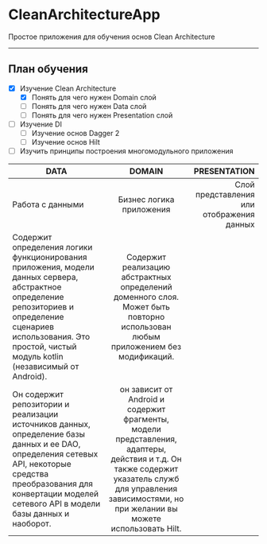 # CleanArchitectureApp
Простое приложения для обучения основ Clean Architecture

____

## План обучения

- [X] Изучение Clean Architecture
    - [X] Понять для чего нужен Domain слой
    - [ ] Понять для чего нужен Data слой
    - [ ] Понять для чего нужен Presentation слой
- [ ] Изучение DI
    - [ ] Изучение основ Dagger 2 
    - [ ] Изучение основ Hilt
- [ ] Изучить принципы построения многомодульного приложения
    
| DATA | DOMAIN | PRESENTATION |
|----------------|:---------:|----------------:|
| Работа с данными |Бизнес логика приложения | Слой представления или отображения данных |
| Содержит определения логики функционирования приложения, модели данных сервера, абстрактное определение репозиториев и определение сценариев использования. Это простой, чистый модуль kotlin (независимый от Android). | Содержит реализацию абстрактных определений доменного слоя. Может быть повторно использован любым приложением без модификаций.
Он содержит репозитории и реализации источников данных, определение базы данных и ее DAO, определения сетевых API, некоторые средства преобразования для конвертации моделей сетевого API в модели базы данных и наоборот. | он зависит от Android и содержит фрагменты, модели представления, адаптеры, действия и т.д. Он также содержит указатель служб для управления зависимостями, но при желании вы можете использовать Hilt. |
